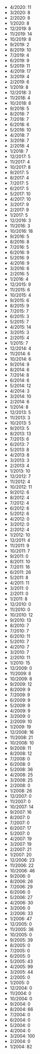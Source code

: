 *  4/2020: 11
*  3/2020: 8
*  2/2020: 8
*  1/2020: 8
*  12/2019: 8
*  11/2019: 14
*  10/2019: 8
*  9/2019: 2
*  8/2019: 10
*  7/2019: 4
*  6/2019: 9
*  5/2019: 11
*  4/2019: 17
*  3/2019: 4
*  2/2019: 6
*  1/2019: 8
*  12/2018: 3
*  11/2018: 4
*  10/2018: 8
*  9/2018: 5
*  8/2018: 7
*  7/2018: 7
*  6/2018: 6
*  5/2018: 10
*  4/2018: 7
*  3/2018: 7
*  2/2018: 4
*  1/2018: 7
*  12/2017: 5
*  11/2017: 4
*  10/2017: 8
*  9/2017: 5
*  8/2017: 4
*  7/2017: 5
*  6/2017: 5
*  5/2017: 10
*  4/2017: 10
*  3/2017: 9
*  2/2017: 9
*  1/2017: 5
*  12/2016: 3
*  11/2016: 3
*  10/2016: 18
*  9/2016: 5
*  8/2016: 8
*  7/2016: 5
*  6/2016: 9
*  5/2016: 9
*  4/2016: 9
*  3/2016: 6
*  2/2016: 5
*  1/2016: 4
*  12/2015: 9
*  11/2015: 6
*  10/2015: 4
*  9/2015: 6
*  8/2015: 9
*  7/2015: 7
*  6/2015: 3
*  5/2015: 7
*  4/2015: 14
*  3/2015: 3
*  2/2015: 4
*  1/2015: 7
*  12/2014: 4
*  11/2014: 6
*  10/2014: 6
*  9/2014: 9
*  8/2014: 6
*  7/2014: 8
*  6/2014: 6
*  5/2014: 12
*  4/2014: 3
*  3/2014: 10
*  2/2014: 6
*  1/2014: 8
*  12/2013: 5
*  11/2013: 3
*  10/2013: 5
*  9/2013: 5
*  8/2013: 13
*  7/2013: 6
*  6/2013: 7
*  5/2013: 8
*  4/2013: 8
*  3/2013: 3
*  2/2013: 4
*  1/2013: 10
*  12/2012: 7
*  11/2012: 4
*  10/2012: 11
*  9/2012: 6
*  8/2012: 4
*  7/2012: 4
*  6/2012: 6
*  5/2012: 6
*  4/2012: 0
*  3/2012: 0
*  2/2012: 4
*  1/2012: 10
*  12/2011: 4
*  11/2011: 9
*  10/2011: 7
*  9/2011: 0
*  8/2011: 10
*  7/2011: 16
*  6/2011: 26
*  5/2011: 8
*  4/2011: 11
*  3/2011: 0
*  2/2011: 0
*  1/2011: 8
*  12/2010: 0
*  11/2010: 0
*  10/2010: 12
*  9/2010: 13
*  8/2010: 7
*  7/2010: 7
*  6/2010: 11
*  5/2010: 7
*  4/2010: 7
*  3/2010: 7
*  2/2010: 11
*  1/2010: 15
*  12/2009: 0
*  11/2009: 8
*  10/2009: 8
*  9/2009: 12
*  8/2009: 9
*  7/2009: 9
*  6/2009: 9
*  5/2009: 9
*  4/2009: 9
*  3/2009: 0
*  2/2009: 10
*  1/2009: 19
*  12/2008: 16
*  11/2008: 21
*  10/2008: 10
*  9/2008: 11
*  8/2008: 12
*  7/2008: 0
*  6/2008: 0
*  5/2008: 36
*  4/2008: 25
*  3/2008: 25
*  2/2008: 0
*  1/2008: 26
*  12/2007: 0
*  11/2007: 0
*  10/2007: 14
*  9/2007: 16
*  8/2007: 0
*  7/2007: 0
*  6/2007: 17
*  5/2007: 0
*  4/2007: 19
*  3/2007: 19
*  2/2007: 21
*  1/2007: 20
*  12/2006: 23
*  11/2006: 22
*  10/2006: 46
*  9/2006: 0
*  8/2006: 26
*  7/2006: 29
*  6/2006: 0
*  5/2006: 27
*  4/2006: 30
*  3/2006: 0
*  2/2006: 33
*  1/2006: 47
*  12/2005: 0
*  11/2005: 36
*  10/2005: 0
*  9/2005: 39
*  8/2005: 0
*  7/2005: 0
*  6/2005: 0
*  5/2005: 43
*  4/2005: 99
*  3/2005: 44
*  2/2005: 0
*  1/2005: 0
*  12/2004: 0
*  11/2004: 0
*  10/2004: 0
*  9/2004: 0
*  8/2004: 66
*  7/2004: 0
*  6/2004: 0
*  5/2004: 0
*  4/2004: 0
*  3/2004: 100
*  2/2004: 0
*  1/2004: 82